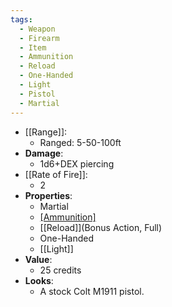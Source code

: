```yaml
---
tags:
  - Weapon
  - Firearm
  - Item
  - Ammunition
  - Reload
  - One-Handed
  - Light
  - Pistol
  - Martial
---
```

* [[Range]]:
	* Ranged: 5-50-100ft
* __Damage__:
	* 1d6+DEX piercing
* [[Rate of Fire]]:
	* 2
* __Properties__:
	* Martial
	* [[Ammunition]](12)
	* [[Reload]](Bonus Action, Full)
	* One-Handed
	* [[Light]]
* **Value**:
	* 25 credits
* **Looks**:
	* A stock Colt M1911 pistol.